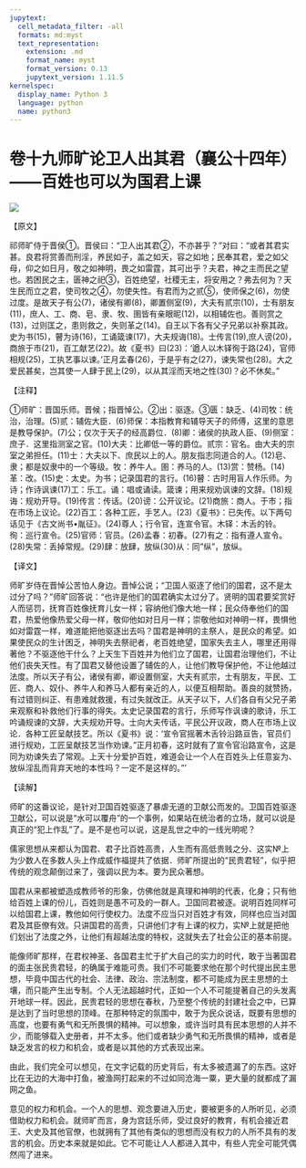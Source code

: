 ```yaml
---
jupytext:
  cell_metadata_filter: -all
  formats: md:myst
  text_representation:
    extension: .md
    format_name: myst
    format_version: 0.13
    jupytext_version: 1.11.5
kernelspec:
  display_name: Python 3
  language: python
  name: python3
---
```

# 卷十九师旷论卫人出其君（襄公十四年）——百姓也可以为国君上课

![](image/cover.jpg)

【原文】

祁师旷侍于晋侯①。晋侯曰：“卫人出其君②，不亦甚乎？”对曰：“或者其君实甚。良君将赏善而刑淫，养民如子，盖之如天，容之如地；民奉其君，爱之如父母，仰之如日月，敬之如神明，畏之如雷霆，其可出乎？夫君，神之主而民之望也。若困民之主，匮神之祀③，百姓绝望，社稷无主，将安用之？弗去何为？天生民而立之君，使司牧之④，勿使失性。有君而为之贰⑤，使师保之(6)，勿使过度。是故天子有公(7)，诸侯有卿(8)，卿置侧室(9)，大夫有贰宗(10)，士有朋友(11)，庶人、工、商、皂、隶、牧、圉皆有亲眼昵(12)，以相辅佐也。善则赏之(13)，过则匡之，患则救之，失则革之(14)。自王以下各有父子兄弟以补察其政。史为书(15)，瞽为诗(16)，工诵箴谏(17)，大夫规诲(18)。士传言(19),庶人谤(20)，商旅于市(21)，百工献艺(22)。故《夏书》曰(23)：‘遒人以木铎徇于路(24)，官师相规(25)，工执艺事以谏。’正月孟春(26)，于是乎有之(27)，谏失常也(28)。大之爱民甚矣，岂其使一人肆于民上(29)，以从其淫而天地之性(30)？必不休矣。”

【注释】

①师旷：晋国乐师。晋候；指晋悼公。②出：驱逐。③匮：缺乏、(4)司牧：统治，治理。(5)贰：辅佐大臣．(6)师保：本指教育和辅导天子的师傅，这里的意思是教导保护。(7)公；仅次于天子的经高爵位．(8)卿：诸侯的执政人臣、(9)侧室：庶子．这里指测室之官。(10)大夫：比卿低一等的爵位。贰宗：官名。由大夫的宗室之弟担任。(11)士：大夫以下、庶民以上的人。朋友指志同道合的人。(12)皂、隶；都是奴隶中的一个等级。牧：养牛人。圉：养马的人。(13)赏：赞杨。(14)革：改。(15)史：太史。为书；记录国君的言行。(16)瞽：古时用盲人作乐师。为诗；作诗讽谏(17)工：乐工。诵：唱或诵读。箴谏；用来规劝讽谏的文辞。(18)规诲：规劝开导。(19)传言：传话。(20)谤：公开议论。(21)商旅：商人。于市；指在市场上议论。(22)百工：各种工匠，手艺人。(23)《夏书》：已失传。以下两句话见于《古文尚书&#8226;胤征》。(24)尊人；行令官，连宣令官。木铎：木舌的铃。徇：巡行宣令。(25)官师：官员。(26)孟春：初春。(27)有之：指有遵人宣令。(28)失常：丢掉常规。(29)肆：放肆，放纵(30)从：同”纵”，放纵。

【译文】

师旷岁侍在晋悼公苦怕人身边。晋悼公说；“卫国人驱逐了他们的国君，这不是太过分了吗？”师旷回答说：“也许是他们的国君确实太过分了。贤明的国君要奖赏好人而惩罚，抚育百姓像抚育儿女一样；容纳他们像大地一样；民众侍奉他们的国君，热爱他像热爱父母一样，敬仰他如对日月一样；崇敬他如对神明一样，畏惧他如对雷霆一样，难道能把他驱逐出去吗？国君是神明的主祭人，是民众的希望。如果使民众的生计困乏，神明失去祭祀者，老百姓绝望，国家失去主人，哪里还用得著他？不驱逐他干什么？上天生下百姓并为他们立了国君，让国君治理他们，不让他们丧失天性。有了国君又替他设置了辅佐的人，让他们教导保护他，不让他越过法度。所以天子有公，诸侯有卿，卿设置侧室，大夫有贰宗，士有朋友，平民、工匠、商人、奴仆、养牛人和养马人都有亲近的人，以便互相帮助。善良的就赞扬，有过错则纠正、有患难就救援，有过失就改正。从天子以下，人们各自有父兄子弟来观察和补救他们行事的得失。太史记录国君的言行，乐师写作讽谏的歌诗，乐工吟诵规谏的文辞，大夫规劝开导。士向大夫传话，平民公开议政，商人在市场上议论．各种工匠呈献技艺。所以《夏书》说：‘宣令官摇著木舌铃沿路亘告，官员们进行规劝，工匠呈献技艺当作劝谏。”正月初春，这时就有了宣令官沿路宣令，这是同为劝谏失去了常观。上天十分爱护百姓，难道会让一个人在百姓头上任意妄为、放纵淫乱而背弃天地的本性吗？一定不是这样的。”’

【读解】

师旷的这番议论，是针对卫国百姓驱逐了暴虐无道的卫献公而发的。卫国百姓驱逐卫献公，可以说是“水可以覆舟”的一个事例，如果站在统治者的立场，就可以说是真正的“犯上作乱”了。是不是也可以说，这是乱世之中的一线光明呢？

儒家思想从来都认为国君、君子比百姓高贵，人生而有高低贵贱之分、这实№上为少数人在多数人头上作成威作福提共了依据．师旷所提出的“民贵君轻”，似乎把传统的观念颠倒过来了，强调以民为本。要为民众著想。

国君从来都被塑造成教师爷的形象，仿佛他就是真理和神明的代表，化身；只有他给百姓上课的份儿，百姓则是愚不可及的一群人。卫国同君被逐。说明百姓同样可以给国君上课，教他如何行使权力。法度不应当只对百姓才有效，同样也应当对国君及其臣僚有效。只讲国君的高贵，只讲他们才有上课的权力，实№上就是把他们划出了法度之外，让他们有超越法度的特权，这就失去了社会公正的基本前提。

能像师旷那样，在君权神圣、各国君主忙于扩大自己的实力的时代，敢于当著国君的面主张民贵君轻，的确属于难能可贵。我们不可能要求他在那个时代提出民主思想，毕竟中国古代的社会、法律、政治、宗法制度，都不可能成为民主思想的土壤，而只能产生出专制。个人无法超越时代，正如一个人不可能提著自己的头发离开地球一样。因此，民贵君轻的思想在春秋，乃至整个传统的封建社会之中，已算是达到了当时思想的顶峰。在那种特定的氛围中，敢于为民众说话，既要有思想的高度，也要有勇气和无所畏惧的精神。可以想象，或许当时具有民本思想的人并不少，而能够载入史册者，并不太多。他们或者缺少勇气和无所畏惧的精神，或者是缺乏发言的权力和机会，或者是以其他的方式表现出来。

由此，我们完全可以想见，在文字记载的历史背后，有太多被遗漏了的东西。这好比在无边的大海中打鱼，被渔网打起来的不过如同沧海一粟，更大量的就都成了漏网之鱼。

意见的权力和机会。一个人的思想、观念要进入历史，要被更多的人所听见，必须借助权力和机会。就师旷而言，身为宫廷乐师，受过良好的教育，有机会接近君王、大史及其他官僚，也就拥有了其他有类似的思想而没有权力的人所不具有的发言的机会。历史本来就是如此。它不可能让人人都进入其中，有些人完全可能凭偶然闯了进来。



